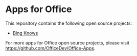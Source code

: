 # Apps for Office
This repository contains the following open source projects:
 - [Bing Knows](https://store.office.com/app.aspx?assetid=WA104379109&ui=zh-CN&rs=zh-CN&ad=CN&appredirect=false)
  

For more apps for Office open source projects, please visit https://github.com/OfficeDev/Office-Apps.
